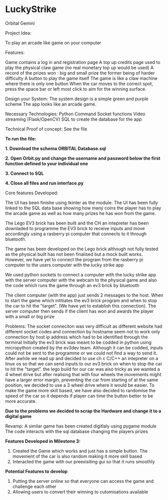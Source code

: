 # LuckyStrike
Orbital Gemini

Project Idea:

To play an arcade like game on your computer

Features:

Game contains a log in and registration page
A top up credits page used to play the physical claw game (no real monetary top up would be used)
A record of the prizes won : big and small prize the former being of harder difficulty 
A button to play the game itself
The game is like a claw machine where there is only one button
When the car moves to the correct spot, press the space bar or left most click to aim for the winning surface. 

Design your System:
The system design is a simple green and purple scheme
The app looks like an arcade game.

Necessary Technologies:
Python
Command Socket functions 
Video streaming (Flask/OpenCV)
SQL to create the database for the app

Technical Proof of concept:
See the file 

**To run the file:**

**1. Download the schema ORBITAL Database.sql**

**2. Open Orbit.py and change the username and password below the first function defined to your individual one**

**3. Connect to SQL**

**4. Close all files and run interface.py**

Core features Developed:

The UI has been finishe using tkinter as the module.
The UI has been fully linked to the SQL data base showing how many coins the player has to play the arcade game as well as how many prizes he has won from the game.

The Lego EV3 brick has been built and the CH an intepreter has been downladed to programme the EV3 brick to receive inputs and move accordingly using a rasberry pi computer that connects to it through bluetooth. 

The game has been developed on the Lego brick although not fully tested as the physical built has not been finalised but a mock built works. However, we have yet to connect the program from the rasberry pi computer to the users computer with the lucky strike app

We used python sockets to connect a computer with the lucky strike app with the server computer with the webcam to the physical game and also the code which runs the game through an ev3 brick by bluetooth 

The client computer (with the app) just sends 2 messages to the host. When to start the game which intitiates the ev3 brick program and when to stop the car to hit the "target". (We have yet to establish this connection). The server computer then sends if the client has won and awards the player with a small or big prize

Problems:
The socket conneciton was very difficult as different website had different socket codes and connection by hostname seem not to work only connection by host ip address which had to be identified through the terminal
Initially the ev3 brick was meant to be codded in python using micropython created by the ev3dev team. Although it can be codded, inputs could not be sent to the programme or we could not find a way to send it. After awhile we read up and decided to use ch c C/C++ an intepreter on a linux os so that we can send inputs to our ev3 brick on when to stop the car to hit the "target".
the lego build for our car was also tricky as we wanted a 4 wheel drive but after realising that with four wheels the movements might have a larger error margin, preventing the car from starting of at the same position, we decided to use a 3 wheel drive where it would be easier.
To make the game more skill based, we have also decided to randomise the speed of the car so it depends if player can time the button better to be more accurate. 

**Due to the problems we decided to scrap the Hardware and change it to a digital game**

Revamp:
A similar game has been created digitlaly using pygame module
The code interacts with the sql database changing the players prizes

**Features Developed in Milestone 3:**

1. Created the Game which works and just has a simple button. The movement of the car is also random making it more skill based
2. Interacted the game with our preexisiting gui so that it runs smoothly 

**Potential Features to develop**
1. Putting the server online so that everyone can access the game and challenge each other 
2. Allowing users to convert their winning to cutomisations available


